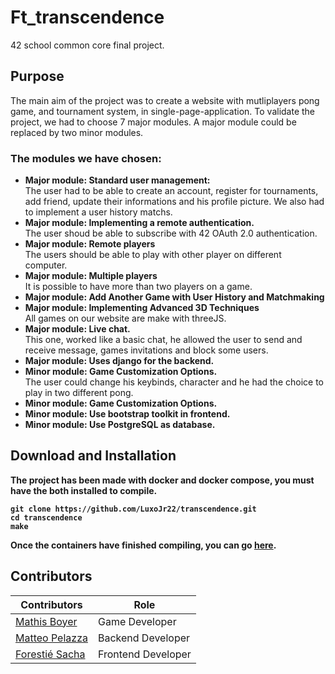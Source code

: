 # Ft_transcendence
42 school common core final project.
## Purpose
The main aim of the project was to create a website with mutliplayers pong game, and tournament system, in single-page-application. 
To validate the project, we had to choose 7 major modules. A major module could be replaced by two minor modules.
### The modules we have chosen:
- <strong>Major module: Standard user management:<br></strong>
  The user had to be able to create an account, register for tournaments, add friend, update their informations and his profile picture. We also had to implement a user history matchs.<br>
- <strong>Major module: Implementing a remote authentication.<br></strong>
  The user shoud be able to subscribe with 42 OAuth 2.0 authentication.
- <strong>Major module: Remote players<br></strong>
  The users should be able to play with other player on different computer.
- <strong>Major module: Multiple players</strong><br>
  It is possible to have more than two players on a game.
- <strong>Major module: Add Another Game with User History and Matchmaking</strong>
- <strong>Major module: Implementing Advanced 3D Techniques<br></strong>
  All games on our website are make with threeJS.
- <strong>Major module: Live chat.<br></strong>
  This one, worked like a basic chat, he allowed the user to send and receive message, games invitations and block some users.
- <strong>Major module: Uses django for the backend.<br></strong>
- <strong>Minor module: Game Customization Options.<br></strong>
  The user could change his keybinds, character and he had the choice to play in two different pong.
- <strong>Minor module: Game Customization Options.<br><strong>
- <strong>Minor module: Use bootstrap toolkit in frontend.<br></strong>
- <strong>Minor module: Use PostgreSQL as database.<br></strong>

## Download and Installation
The project has been made with docker and docker compose, you must have the both installed to compile.
```
git clone https://github.com/LuxoJr22/transcendence.git
cd transcendence
make
```
Once the containers have finished compiling, you can go [here](http://localhost:8080).
## Contributors
|Contributors|Role|
|------------|----|
|[Mathis Boyer](https://github.com/LuxoJr22)|Game Developer|
|[Matteo Pelazza](https://github.com/olmayto)|Backend Developer|
|[Forestié Sacha](https://github.com/Stelviaa)|Frontend Developer|
